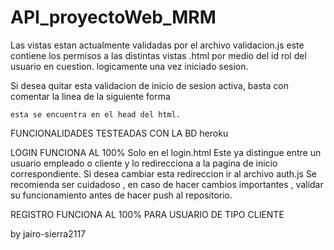 # API_proyectoWeb_MRM

Las vistas estan actualmente validadas por el archivo validacion.js
este contiene los permisos a las distintas vistas .html
por medio del id rol del usuario en cuestion.
logicamente una vez iniciado sesion.

Si desea quitar esta validacion de inicio de sesion activa, basta con comentar la linea de la siguiente forma

<!--<script src="../js/validacion.js" type="module"></script> -->

    esta se encuentra en el head del html.

FUNCIONALIDADES TESTEADAS CON LA BD heroku

LOGIN
FUNCIONA AL 100%
Solo en el login.html
Este ya distingue entre un usuario empleado o cliente y lo redirecciona a la pagina de inicio correspondiente.
Si desea cambiar esta redireccion ir al archivo auth.js
Se recomienda ser cuidadoso , en caso de hacer cambios importantes , validar su funcionamiento antes de hacer push al repositorio.

REGISTRO
FUNCIONA AL 100% PARA USUARIO DE TIPO CLIENTE

by jairo-sierra2117
